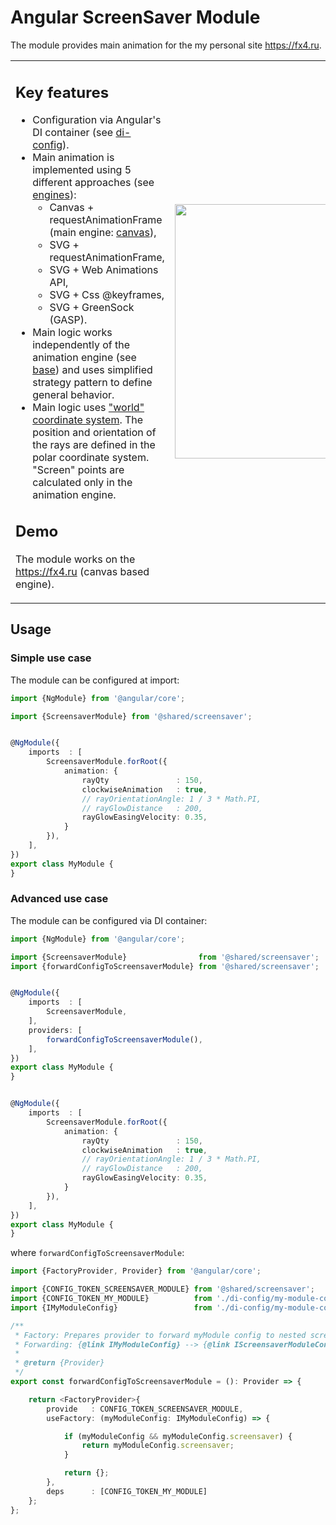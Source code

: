 # Angular ScreenSaver Module

The module provides main animation for the my personal site https://fx4.ru.

<table width="100%" border="0" bordercolor="transparent">
<tr>
<td width="80%">

## Key features

 - Configuration via Angular's DI container (see [di-config](screensaver/di-config)).
 - Main animation is implemented using 5 different approaches (see [engines](screensaver/engines)):
    + Canvas + requestAnimationFrame (main engine: [canvas](screensaver/engines/canvas)),
    + SVG + requestAnimationFrame,
    + SVG + Web Animations API,
    + SVG + Css @keyframes,
    + SVG + GreenSock (GASP).
 - Main logic works independently of the animation engine (see [base](screensaver/base)) and
   uses simplified strategy pattern to define general behavior.
 - Main logic uses ["world" coordinate system](https://www.quora.com/What-does-it-mean-by-world-and-world-coordinate-in-computer-graphics).
   The position and orientation of the rays are defined in the polar coordinate system.
   "Screen" points are calculated only in the animation engine.



## Demo

The module works on the https://fx4.ru (canvas based engine).

</td>
<td>
    <p align="right">
         <a href="https://fx4.ru/" target="_blank" title="Go to my homepage">
             <img src="https://github.com/IStranger/code-examples/blob/master/_assets/canvas-animation.gif?raw=true" width="407" alt="Canvas Animation" />
         </a>
    </p>
</td>
</tr>
</table>




## Usage

### Simple use case

The module can be configured at import:

```typescript
import {NgModule} from '@angular/core';

import {ScreensaverModule} from '@shared/screensaver';


@NgModule({
    imports  : [
        ScreensaverModule.forRoot({
            animation: {
                rayQty               : 150,
                clockwiseAnimation   : true,
                // rayOrientationAngle: 1 / 3 * Math.PI,
                // rayGlowDistance   : 200,
                rayGlowEasingVelocity: 0.35,
            }
        }),
    ],
})
export class MyModule {
}

```


### Advanced use case

The module can be configured via DI container:

```typescript
import {NgModule} from '@angular/core';

import {ScreensaverModule}                from '@shared/screensaver';
import {forwardConfigToScreensaverModule} from '@shared/screensaver';


@NgModule({
    imports  : [
        ScreensaverModule,
    ],
    providers: [
        forwardConfigToScreensaverModule(),
    ],
})
export class MyModule {
}


@NgModule({
    imports  : [
        ScreensaverModule.forRoot({
            animation: {
                rayQty               : 150,
                clockwiseAnimation   : true,
                // rayOrientationAngle: 1 / 3 * Math.PI,
                // rayGlowDistance   : 200,
                rayGlowEasingVelocity: 0.35,
            }
        }),
    ],
})
export class MyModule {
}
```

where `forwardConfigToScreensaverModule`:

```typescript
import {FactoryProvider, Provider} from '@angular/core';

import {CONFIG_TOKEN_SCREENSAVER_MODULE} from '@shared/screensaver';
import {CONFIG_TOKEN_MY_MODULE}          from './di-config/my-module-config.token';
import {IMyModuleConfig}                 from './di-config/my-module-config.interface';

/**
 * Factory: Prepares provider to forward myModule config to nested screensaver module (via DI).
 * Forwarding: {@link IMyModuleConfig} --> {@link IScreensaverModuleConfig}
 *
 * @return {Provider}
 */
export const forwardConfigToScreensaverModule = (): Provider => {

    return <FactoryProvider>{
        provide   : CONFIG_TOKEN_SCREENSAVER_MODULE,
        useFactory: (myModuleConfig: IMyModuleConfig) => {

            if (myModuleConfig && myModuleConfig.screensaver) {
                return myModuleConfig.screensaver;
            }

            return {};
        },
        deps      : [CONFIG_TOKEN_MY_MODULE]
    };
};

```